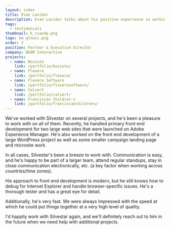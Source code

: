 ```yaml
---
layout: index
title: Evan Lavidor
description: Evan Lavidor talks about his positive experience in working with Silvestar Bistrović.
tags:
  - testimonials
thumbnail: b_csao4p.png
logo: bm_qlnuvi.png
order: 2
position: Partner & Executive Director
company: BEAM Interactive
projects:
  - name: Bozzuto
    link: /portfolio/bozzuto/
  - name: Flexera
    link: /portfolio/flexera/
  - name: Flexera Software
    link: /portfolio/flexerasoftware/
  - name: Calvert
    link: /portfolio/calvert/
  - name: Franciscan Children's
    link: /portfolio/franciscanchildrens/
---
```


We've worked with Silvestar on several projects, and he's been a pleasure to work with on all of them. Recently, he handled primary front end development for two large web sites that were launched on Adobe Experience Manager. He's also worked on the front end development of a large WordPress project as well as some smaller campaign landing page and microsite work.

In all cases, Silvestar's been a breeze to work with. Communication is easy, and he's happy to be part of a larger team, attend regular standups, stay in close communication electronically, etc. (a key factor when working across countries/time zones).

His approach to front end development is modern, but he still knows how to debug for Internet Explorer and handle browser-specific issues. He's a thorough tester and has a great eye for detail.

Additionally, he's very fast. We were always impressed with the speed at which he could put things together at a very high level of quality.

I'd happily work with Silvestar again, and we'll definitely reach out to him in the future when we need help with additional projects.
